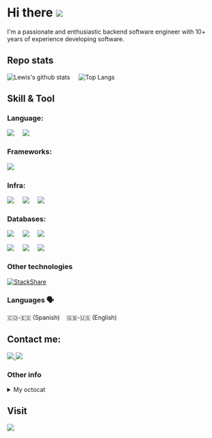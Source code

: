 # Hi there <img src="https://media.giphy.com/media/hvRJCLFzcasrR4ia7z/giphy.gif" width="28">

I'm a passionate and enthusiastic backend software engineer with 10+ years of experience developing software.

## Repo stats
![Lewis's github stats](https://github-readme-stats.vercel.app/api?username=gasperlf&count_private=true&show_icons=true&theme=synthwave&hide=contribs)&nbsp;&nbsp;&nbsp;&nbsp;
![Top Langs](https://github-readme-stats.vercel.app/api/top-langs/?username=gasperlf&layout=compact&&exclude_repo=gatling_maven_tutorials,ezprofile,kudo-app,iot-project,dashboardMaterialUi,react-sidebar-v1,sigma-react,shields,ezprofile,example-spring-converter-xml-json)&nbsp;&nbsp;&nbsp;&nbsp; 

## Skill & Tool

### **Language**: 

<img src="https://img.shields.io/badge/Java-ED8B00?style=for-the-badge&logo=java&logoColor=white"/>&nbsp;&nbsp;&nbsp;&nbsp; 
<img src="https://img.shields.io/badge/Kotlin-0095D5?style=for-the-badge&logo=kotlin&logoColor=ffdd54"/>&nbsp;&nbsp;&nbsp;&nbsp;
  
### **Frameworks**: 

<img src="https://img.shields.io/badge/spring-%236DB33F.svg?style=for-the-badge&logo=spring&logoColor=white"/>&nbsp;&nbsp;&nbsp;&nbsp; 
  
### **Infra**: 

<img src="https://img.shields.io/badge/docker-%230db7ed.svg?style=for-the-badge&logo=docker&logoColor=white"/>&nbsp;&nbsp;&nbsp;&nbsp;
<img src="https://img.shields.io/badge/kubernetes-%23326ce5.svg?style=for-the-badge&logo=kubernetes&logoColor=white"/>&nbsp;&nbsp;&nbsp;&nbsp;
<img src="https://img.shields.io/badge/AWS-%23FF9900.svg?style=for-the-badge&logo=amazon-aws&logoColor=white"/>&nbsp;&nbsp;&nbsp;&nbsp;

### **Databases**: 

<img src="https://img.shields.io/badge/Cassandra-1287B1?style=for-the-badge&logo=apache%20cassandra&logoColor=white"/>&nbsp;&nbsp;&nbsp;&nbsp;
<img src="https://img.shields.io/badge/Elastic_Search-005571?style=for-the-badge&logo=elasticsearch&logoColor=white"/>&nbsp;&nbsp;&nbsp;&nbsp;
<img src="https://img.shields.io/badge/Oracle-F80000?style=for-the-badge&logo=oracle&logoColor=black"/>&nbsp;&nbsp;&nbsp;&nbsp;

<img src="https://img.shields.io/badge/PostgreSQL-316192?style=for-the-badge&logo=postgresql&logoColor=white"/>&nbsp;&nbsp;&nbsp;&nbsp;
<img src="https://img.shields.io/badge/MySQL-00000F?style=for-the-badge&logo=mysql&logoColor=white"/>&nbsp;&nbsp;&nbsp;&nbsp;
<img src="https://img.shields.io/badge/Microsoft_SQL_Server-CC2927?style=for-the-badge&logo=microsoft-sql-server&logoColor=white"/>&nbsp;&nbsp;&nbsp;&nbsp;


### Other technologies
[![StackShare](http://img.shields.io/badge/tech-stack-0690fa.svg?style=flat)](https://stackshare.io/gasperlf/background)

### Languages 🗣
🇨🇴-🇪🇸 (Spanish)&nbsp;&nbsp;&nbsp;
🇬🇧-🇺🇸 (English)&nbsp;&nbsp;&nbsp;


## Contact me:

<a href="https://www.linkedin.com/in/lewis-florez-renza-40858664/">
   <img src="https://img.shields.io/badge/linkedin-%230077B5.svg?&style=for-the-badge&logo=linkedin&logoColor=white" />
</a>
<a href="mailto:gasper_lf@hotmail.com">
   <img src="https://img.shields.io/badge/hotmail-D14836?style=for-the-badge&logo=hotmail&logoColor=white" />
</a>

### Other info
<details>
<summary>My octocat</summary>
   <div markdown="1">
      <img src="./my-octocat.png" alt="LFR" title="Lewis Fr">
   </div>
</details>
   
## Visit
![](https://komarev.com/ghpvc/?username=gasperlf&style=flat-square)

<!--
<a href="https://ivanperez9.github.io/">
   <img src="https://img.shields.io/badge/-ivanperez9.github.io-blueviolet?style=for-the-badge&logo=Google-Chrome&logoColor=white" />
</a>


**gasperlf/gasperlf** is a ✨ _special_ ✨ repository because its `README.md` (this file) appears on your GitHub profile.

Here are some ideas to get you started:

- 🔭 I’m currently working on ...
- 🌱 I’m currently learning ...
- 👯 I’m looking to collaborate on ...
- 🤔 I’m looking for help with ...
- 💬 Ask me about ...
- 📫 How to reach me: ...
- 😄 Pronouns: ...
- ⚡ Fun fact: ...
-->
